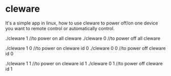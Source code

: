 # cleware
It's a simple app in linux, how to use cleware to power off/on one device you want to remote control or automatically control.

./cleware 1  //to power on all cleware
./cleware 0  //to power off all cleware

./cleware 1 0  //to power on cleware id 0
./cleware 0 0  //to power off cleware id 0

./cleware 1 1  //to power on cleware id 1
./cleware 0 1  //to power off cleware id 1
